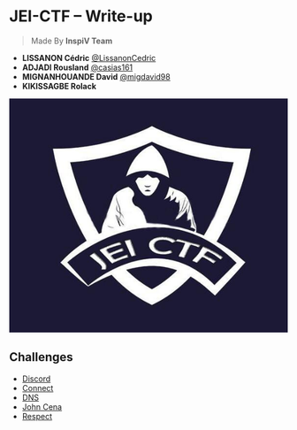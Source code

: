 # JEI-CTF  – Write-up

> Made By **InspiV Team**
  * **LISSANON Cédric** [@LissanonCedric](https://twiter.com/LissanonCedric)
  * **ADJADI Rousland** [@casias161](https://twiter.com/casias161)
  * **MIGNANHOUANDE David** [@migdavid98](https://twiter.com/migdavid98)
  *  **KIKISSAGBE Rolack**

![](JEI-CTF.jpeg)

## Challenges

* [Discord](Prequals/Discord.md)
* [Connect](Prequals/Connect.md)
* [DNS](Prequals/DNS.md)
* [John Cena](Prequals/JohnCena.md)
* [Respect](Prequals/Respect.md)
